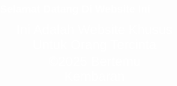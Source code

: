 <html>
<head>
  <title>Interaktif ANDA KAMU</title>
  <style>
    body {
      background-image: url('Wanted.jpg');
      background-size: cover;
      background-position: center;
      background-repeat: no-repeat;
      margin: 0;
      height: 100vh;
      padding: 0;
      color: white;
      font-family: sans-serif;
    }
    .content {
      padding-top: 20%;
      text-align: center;
    }
    body {
      font-family: Arial, sans-serif;
    }
    p, a {
      cursor: pointer;
      margin: 5px 0;
      font-size: 35px;
      text-decoration: none;
    }
    .hidden {
      display: none;
    }
    .ya {
      cursor: pointer;
      color: green;
      font-weight: bold;
    }
    .tidak {
      cursor: not-allowed;
      color: red;
      font-weight: bold;

    #kamuContent {
      text-align: center;
    }
  </style>
</head>
<body>
  <h1>Selamat Datang Di Website Ini</h1>
  <p onclick="toggleAnda()" style="text-align: center;">Ini Adalah Website Khusus Untuk Orang Tercinta</p>
  <div id="andaContent" class="hidden">
    <p onclick="toggleKamu()" style="text-align: center;">Klik ini Untuk Mengetahuinya</p>
    <div id="kamuContent" class="hidden">
      <a href="https://www.pinterest.com/pin/167829523609590445/" target="_blank" class="ya">Klik Gambar</a>
      <br>
      <a href="https://www.pinterest.com/pin/71072500370112573/" target="_blank" class="tidak">Jangan di Klik</a>
    </div>
    
    <p onclick="errorSaya()" style="text-align: center;">jangan di buka</p>
  </div>
  <div style="width: 50%; margin: auto; text-align: center;">
    <p>&copy;2025 Bertemu Kembaran</p>
  </div>
  <script>
    function toggleAnda() {
      document.getElementById("andaContent").classList.toggle("hidden");
    }
    function toggleKamu() {
      document.getElementById("kamuContent").classList.toggle("hidden");
    }
    function errorSaya() {
      alert("❌ MEMANG MIRIP SEKALI SAMA HENDRY!");
    }
  </script>
</body>
</html>
